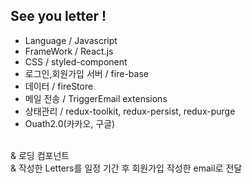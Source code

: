 ## See you letter !

- Language / Javascript
- FrameWork / React.js
- CSS / styled-component
- 로그인,회원가입 서버 / fire-base
- 데이터 / fireStore
- 메일 전송 / TriggerEmail extensions
- 상태관리 / redux-toolkit, redux-persist, redux-purge
- Ouath2.0(카카오, 구글)

<br>
& 로딩 컴포넌트
<br>
& 작성한 Letters를 일정 기간 후 회원가입 작성한 email로 전달
